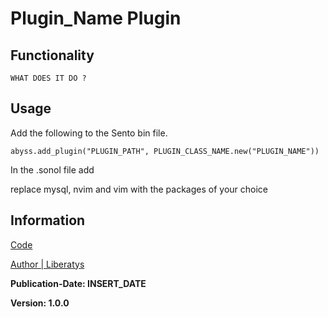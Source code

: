 # Plugin_Name Plugin

## Functionality

	WHAT DOES IT DO ?

## Usage

Add the following to the Sento bin file.

    abyss.add_plugin("PLUGIN_PATH", PLUGIN_CLASS_NAME.new("PLUGIN_NAME"))


In the .sonol file add

replace mysql, nvim and vim with the packages of your choice

## Information

[Code](../lib/Sento/Plugins/environment_plug.rb)

[Author | Liberatys ](https://github.com/Liberatys)

**Publication-Date: INSERT_DATE**

**Version: 1.0.0**
